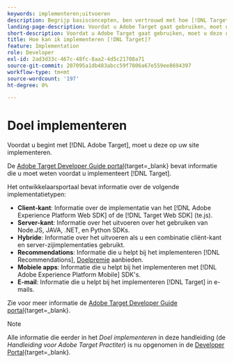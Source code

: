 ```yaml
---
keywords: implementeren;uitvoeren
description: Begrijp basisconcepten, ben vertrouwd met hoe [!DNL Target] werkt en integreert met uw infrastructuur, en begrijpt hoe bezoekers worden gevolgd.
landing-page-description: Voordat u Adobe Target gaat gebruiken, moet u deze op uw site implementeren.
short-description: Voordat u Adobe Target gaat gebruiken, moet u deze op uw site implementeren.
title: Hoe kan ik implementeren [!DNL Target]?
feature: Implementation
role: Developer
exl-id: 2ad3d33c-467c-48fc-8aa2-4d5c21708a71
source-git-commit: 207095a1db483abcc59f7806a67e559ee8694397
workflow-type: tm+mt
source-wordcount: '197'
ht-degree: 0%

---
```


# Doel implementeren

Voordat u begint met [!DNL Adobe Target], moet u deze op uw site implementeren.

De [Adobe Target Developer Guide portal](https://developer.adobe.com/target/){target=_blank} bevat informatie die u moet weten voordat u implementeert [!DNL Target].

Het ontwikkelaarsportaal bevat informatie over de volgende implementatietypen:

* **Client-kant**: Informatie over de implementatie van het [!DNL Adobe Experience Platform Web SDK] of de [!DNL Target Web SDK] (te.js).
* **Server-kant**: Informatie over het uitvoeren over het gebruiken van Node.JS, JAVA, .NET, en Python SDKs.
* **Hybride**: Informatie over het uitvoeren als u een combinatie cliënt-kant en server-zijimplementaties gebruikt.
* **Recommendations**: Informatie die u helpt bij het implementeren [!DNL Recommendations], [Doelpremie](/help/main/c-intro/intro.md#premium) aanbieden.
* **Mobiele apps**: Informatie die u helpt bij het implementeren met [!DNL Adobe Experience Platform Mobile] SDK&#39;s.
* **E-mail**: Informatie die u helpt bij het implementeren [!DNL Target] in e-mails.

Zie voor meer informatie de [Adobe Target Developer Guide portal](https://developer.adobe.com/target/){target=_blank}.

>[!NOTE]
>
>Alle informatie die eerder in het *Doel implementeren* in deze handleiding (de *Handleiding voor Adobe Target Practiter*) is nu opgenomen in de [Developer Portal](https://developer.adobe.com/target/){target=_blank}.




